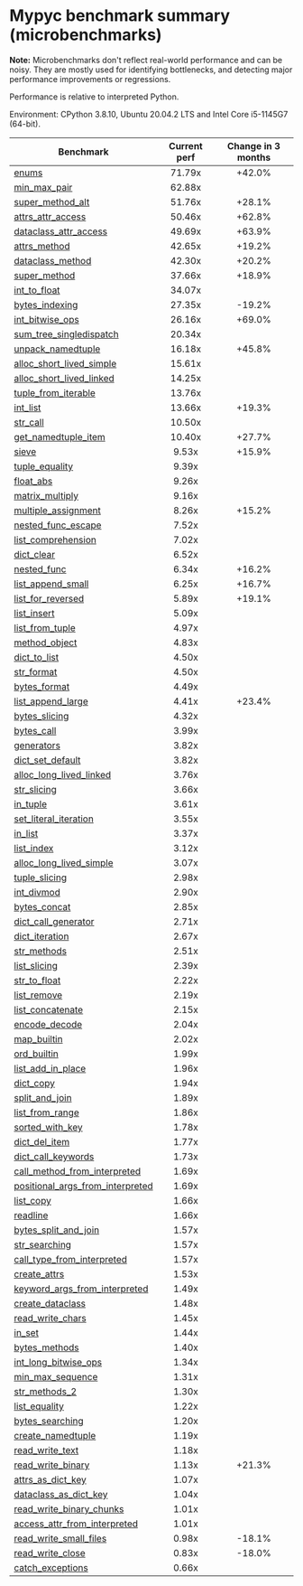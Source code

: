 # Mypyc benchmark summary (microbenchmarks)

**Note:** Microbenchmarks don't reflect real-world performance and can be noisy.
           They are mostly used for identifying bottlenecks, and detecting major performance
           improvements or regressions.

Performance is relative to interpreted Python.

Environment: CPython 3.8.10, Ubuntu 20.04.2 LTS and Intel Core i5-1145G7 (64-bit).

| Benchmark | Current perf | Change in 3 months |
| --- | :---: | :---: |
| [enums](benchmarks/enums.md) | 71.79x | +42.0% |
| [min_max_pair](benchmarks/min_max_pair.md) | 62.88x |  |
| [super_method_alt](benchmarks/super_method_alt.md) | 51.76x | +28.1% |
| [attrs_attr_access](benchmarks/attrs_attr_access.md) | 50.46x | +62.8% |
| [dataclass_attr_access](benchmarks/dataclass_attr_access.md) | 49.69x | +63.9% |
| [attrs_method](benchmarks/attrs_method.md) | 42.65x | +19.2% |
| [dataclass_method](benchmarks/dataclass_method.md) | 42.30x | +20.2% |
| [super_method](benchmarks/super_method.md) | 37.66x | +18.9% |
| [int_to_float](benchmarks/int_to_float.md) | 34.07x |  |
| [bytes_indexing](benchmarks/bytes_indexing.md) | 27.35x | -19.2% |
| [int_bitwise_ops](benchmarks/int_bitwise_ops.md) | 26.16x | +69.0% |
| [sum_tree_singledispatch](benchmarks/sum_tree_singledispatch.md) | 20.34x |  |
| [unpack_namedtuple](benchmarks/unpack_namedtuple.md) | 16.18x | +45.8% |
| [alloc_short_lived_simple](benchmarks/alloc_short_lived_simple.md) | 15.61x |  |
| [alloc_short_lived_linked](benchmarks/alloc_short_lived_linked.md) | 14.25x |  |
| [tuple_from_iterable](benchmarks/tuple_from_iterable.md) | 13.76x |  |
| [int_list](benchmarks/int_list.md) | 13.66x | +19.3% |
| [str_call](benchmarks/str_call.md) | 10.50x |  |
| [get_namedtuple_item](benchmarks/get_namedtuple_item.md) | 10.40x | +27.7% |
| [sieve](benchmarks/sieve.md) | 9.53x | +15.9% |
| [tuple_equality](benchmarks/tuple_equality.md) | 9.39x |  |
| [float_abs](benchmarks/float_abs.md) | 9.26x |  |
| [matrix_multiply](benchmarks/matrix_multiply.md) | 9.16x |  |
| [multiple_assignment](benchmarks/multiple_assignment.md) | 8.26x | +15.2% |
| [nested_func_escape](benchmarks/nested_func_escape.md) | 7.52x |  |
| [list_comprehension](benchmarks/list_comprehension.md) | 7.02x |  |
| [dict_clear](benchmarks/dict_clear.md) | 6.52x |  |
| [nested_func](benchmarks/nested_func.md) | 6.34x | +16.2% |
| [list_append_small](benchmarks/list_append_small.md) | 6.25x | +16.7% |
| [list_for_reversed](benchmarks/list_for_reversed.md) | 5.89x | +19.1% |
| [list_insert](benchmarks/list_insert.md) | 5.09x |  |
| [list_from_tuple](benchmarks/list_from_tuple.md) | 4.97x |  |
| [method_object](benchmarks/method_object.md) | 4.83x |  |
| [dict_to_list](benchmarks/dict_to_list.md) | 4.50x |  |
| [str_format](benchmarks/str_format.md) | 4.50x |  |
| [bytes_format](benchmarks/bytes_format.md) | 4.49x |  |
| [list_append_large](benchmarks/list_append_large.md) | 4.41x | +23.4% |
| [bytes_slicing](benchmarks/bytes_slicing.md) | 4.32x |  |
| [bytes_call](benchmarks/bytes_call.md) | 3.99x |  |
| [generators](benchmarks/generators.md) | 3.82x |  |
| [dict_set_default](benchmarks/dict_set_default.md) | 3.82x |  |
| [alloc_long_lived_linked](benchmarks/alloc_long_lived_linked.md) | 3.76x |  |
| [str_slicing](benchmarks/str_slicing.md) | 3.66x |  |
| [in_tuple](benchmarks/in_tuple.md) | 3.61x |  |
| [set_literal_iteration](benchmarks/set_literal_iteration.md) | 3.55x |  |
| [in_list](benchmarks/in_list.md) | 3.37x |  |
| [list_index](benchmarks/list_index.md) | 3.12x |  |
| [alloc_long_lived_simple](benchmarks/alloc_long_lived_simple.md) | 3.07x |  |
| [tuple_slicing](benchmarks/tuple_slicing.md) | 2.98x |  |
| [int_divmod](benchmarks/int_divmod.md) | 2.90x |  |
| [bytes_concat](benchmarks/bytes_concat.md) | 2.85x |  |
| [dict_call_generator](benchmarks/dict_call_generator.md) | 2.71x |  |
| [dict_iteration](benchmarks/dict_iteration.md) | 2.67x |  |
| [str_methods](benchmarks/str_methods.md) | 2.51x |  |
| [list_slicing](benchmarks/list_slicing.md) | 2.39x |  |
| [str_to_float](benchmarks/str_to_float.md) | 2.22x |  |
| [list_remove](benchmarks/list_remove.md) | 2.19x |  |
| [list_concatenate](benchmarks/list_concatenate.md) | 2.15x |  |
| [encode_decode](benchmarks/encode_decode.md) | 2.04x |  |
| [map_builtin](benchmarks/map_builtin.md) | 2.02x |  |
| [ord_builtin](benchmarks/ord_builtin.md) | 1.99x |  |
| [list_add_in_place](benchmarks/list_add_in_place.md) | 1.96x |  |
| [dict_copy](benchmarks/dict_copy.md) | 1.94x |  |
| [split_and_join](benchmarks/split_and_join.md) | 1.89x |  |
| [list_from_range](benchmarks/list_from_range.md) | 1.86x |  |
| [sorted_with_key](benchmarks/sorted_with_key.md) | 1.78x |  |
| [dict_del_item](benchmarks/dict_del_item.md) | 1.77x |  |
| [dict_call_keywords](benchmarks/dict_call_keywords.md) | 1.73x |  |
| [call_method_from_interpreted](benchmarks/call_method_from_interpreted.md) | 1.69x |  |
| [positional_args_from_interpreted](benchmarks/positional_args_from_interpreted.md) | 1.69x |  |
| [list_copy](benchmarks/list_copy.md) | 1.66x |  |
| [readline](benchmarks/readline.md) | 1.66x |  |
| [bytes_split_and_join](benchmarks/bytes_split_and_join.md) | 1.57x |  |
| [str_searching](benchmarks/str_searching.md) | 1.57x |  |
| [call_type_from_interpreted](benchmarks/call_type_from_interpreted.md) | 1.57x |  |
| [create_attrs](benchmarks/create_attrs.md) | 1.53x |  |
| [keyword_args_from_interpreted](benchmarks/keyword_args_from_interpreted.md) | 1.49x |  |
| [create_dataclass](benchmarks/create_dataclass.md) | 1.48x |  |
| [read_write_chars](benchmarks/read_write_chars.md) | 1.45x |  |
| [in_set](benchmarks/in_set.md) | 1.44x |  |
| [bytes_methods](benchmarks/bytes_methods.md) | 1.40x |  |
| [int_long_bitwise_ops](benchmarks/int_long_bitwise_ops.md) | 1.34x |  |
| [min_max_sequence](benchmarks/min_max_sequence.md) | 1.31x |  |
| [str_methods_2](benchmarks/str_methods_2.md) | 1.30x |  |
| [list_equality](benchmarks/list_equality.md) | 1.22x |  |
| [bytes_searching](benchmarks/bytes_searching.md) | 1.20x |  |
| [create_namedtuple](benchmarks/create_namedtuple.md) | 1.19x |  |
| [read_write_text](benchmarks/read_write_text.md) | 1.18x |  |
| [read_write_binary](benchmarks/read_write_binary.md) | 1.13x | +21.3% |
| [attrs_as_dict_key](benchmarks/attrs_as_dict_key.md) | 1.07x |  |
| [dataclass_as_dict_key](benchmarks/dataclass_as_dict_key.md) | 1.04x |  |
| [read_write_binary_chunks](benchmarks/read_write_binary_chunks.md) | 1.01x |  |
| [access_attr_from_interpreted](benchmarks/access_attr_from_interpreted.md) | 1.01x |  |
| [read_write_small_files](benchmarks/read_write_small_files.md) | 0.98x | -18.1% |
| [read_write_close](benchmarks/read_write_close.md) | 0.83x | -18.0% |
| [catch_exceptions](benchmarks/catch_exceptions.md) | 0.66x |  |

